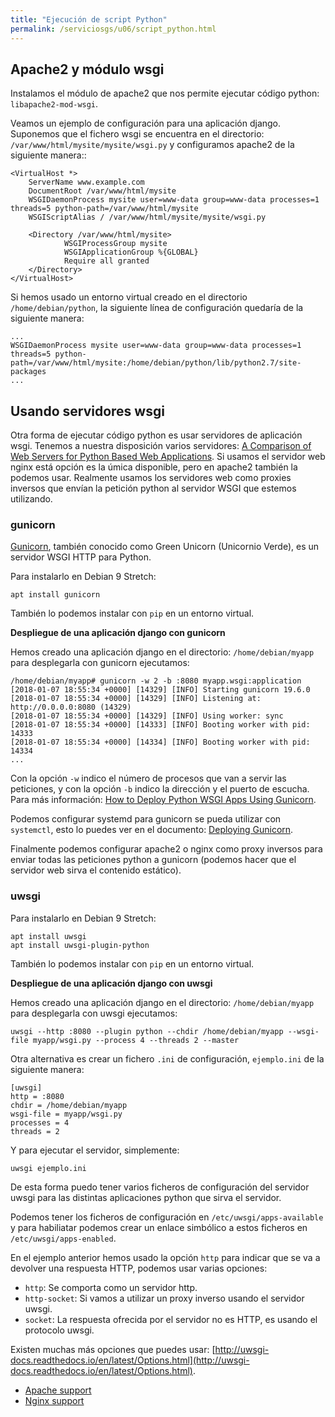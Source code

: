```yaml
---
title: "Ejecución de script Python"
permalink: /serviciosgs/u06/script_python.html
---
```


## Apache2 y módulo wsgi

Instalamos el módulo de apache2 que nos permite ejecutar código python: `libapache2-mod-wsgi`.

Veamos un ejemplo de configuración para una aplicación django. Suponemos que el fichero wsgi se encuentra en el directorio: ``/var/www/html/mysite/mysite/wsgi.py`` y configuramos apache2 de la siguiente manera::

    <VirtualHost *>
        ServerName www.example.com
        DocumentRoot /var/www/html/mysite
        WSGIDaemonProcess mysite user=www-data group=www-data processes=1 threads=5 python-path=/var/www/html/mysite
        WSGIScriptAlias / /var/www/html/mysite/mysite/wsgi.py

        <Directory /var/www/html/mysite>
                WSGIProcessGroup mysite
                WSGIApplicationGroup %{GLOBAL}
                Require all granted
        </Directory>
    </VirtualHost>

Si hemos usado un entorno virtual creado en el directorio ``/home/debian/python``, la siguiente línea de configuración quedaría de la siguiente manera:

    ...
    WSGIDaemonProcess mysite user=www-data group=www-data processes=1 threads=5 python-path=/var/www/html/mysite:/home/debian/python/lib/python2.7/site-packages
    ...

## Usando servidores wsgi

Otra forma de ejecutar código python es usar servidores de aplicación wsgi. Tenemos a nuestra disposición varios servidores: [A Comparison of Web Servers for Python Based Web Applications](https://www.digitalocean.com/community/tutorials/a-comparison-of-web-servers-for-python-based-web-applications). Si usamos el servidor web nginx está opción es la úmica disponible, pero en apache2 también la podemos usar. Realmente usamos los servidores web como proxies inversos que envían la petición python al servidor WSGI que estemos utilizando.

### gunicorn

[Gunicorn](http://gunicorn.org/), también conocido como Green Unicorn (Unicornio Verde), es un servidor WSGI HTTP para Python.

Para instalarlo en Debian 9 Stretch:

    apt install gunicorn

También lo podemos instalar con `pip` en un entorno virtual.

**Despliegue de una aplicación django con gunicorn**

Hemos creado una aplicación django en el directorio: `/home/debian/myapp` para desplegarla con gunicorn ejecutamos:

    /home/debian/myapp# gunicorn -w 2 -b :8080 myapp.wsgi:application
    [2018-01-07 18:55:34 +0000] [14329] [INFO] Starting gunicorn 19.6.0
    [2018-01-07 18:55:34 +0000] [14329] [INFO] Listening at: http://0.0.0.0:8080 (14329)
    [2018-01-07 18:55:34 +0000] [14329] [INFO] Using worker: sync
    [2018-01-07 18:55:34 +0000] [14333] [INFO] Booting worker with pid: 14333
    [2018-01-07 18:55:34 +0000] [14334] [INFO] Booting worker with pid: 14334
    ...
   

Con la opción `-w` indico el número de procesos que van a servir las peticiones, y con la opción `-b` indico la dirección y el puerto de escucha. Para más información: [How to Deploy Python WSGI Apps Using Gunicorn](https://www.digitalocean.com/community/tutorials/how-to-deploy-python-wsgi-apps-using-gunicorn-http-server-behind-nginx).

Podemos configurar systemd para gunicorn se pueda utilizar con `systemctl`, esto lo puedes ver en el documento: [Deploying Gunicorn](http://docs.gunicorn.org/en/stable/deploy.html#systemd).

Finalmente podemos configurar apache2 o nginx como proxy inversos para enviar todas las peticiones python a gunicorn (podemos hacer que el servidor web sirva el contenido estático).

### uwsgi

Para instalarlo en Debian 9 Stretch:

    apt install uwsgi
    apt install uwsgi-plugin-python

También lo podemos instalar con `pip` en un entorno virtual.  

**Despliegue de una aplicación django con uwsgi**

Hemos creado una aplicación django en el directorio: `/home/debian/myapp` para desplegarla con uwsgi ejecutamos:

    uwsgi --http :8080 --plugin python --chdir /home/debian/myapp --wsgi-file myapp/wsgi.py --process 4 --threads 2 --master 

Otra alternativa es crear un fichero `.ini` de configuración, `ejemplo.ini` de la siguiente manera:

    [uwsgi]
    http = :8080
    chdir = /home/debian/myapp 
    wsgi-file = myapp/wsgi.py
    processes = 4
    threads = 2

Y para ejecutar el servidor, simplemente:

    uwsgi ejemplo.ini

De esta forma puedo tener varios ficheros de configuración del servidor uwsgi para las distintas aplicaciones python que sirva el servidor.

Podemos tener los ficheros de configuración en `/etc/uwsgi/apps-available` y para habiliatar podemos crear un enlace simbólico a estos ficheros en `/etc/uwsgi/apps-enabled`.

En el ejemplo anterior hemos usado la opción `http` para indicar que se va a devolver una respuesta HTTP, podemos usar varias opciones:

* `http`: Se comporta como un servidor http.
* `http-socket`: Si vamos a utilizar un proxy inverso usando el servidor uwsgi.
* `socket`: La respuesta ofrecida por el servidor no es HTTP, es usando el protocolo uwsgi.

Existen muchas más opciones que puedes usar: [http://uwsgi-docs.readthedocs.io/en/latest/Options.html](http://uwsgi-docs.readthedocs.io/en/latest/Options.html).

* [Apache support](http://uwsgi-docs.readthedocs.io/en/latest/Apache.html)
* [Nginx support](http://uwsgi-docs.readthedocs.io/en/latest/Nginx.html)

